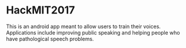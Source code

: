 # HackMIT2017
This is an android app meant to allow users to train their voices. Applications include improving public speaking and helping people who have pathological speech problems.
